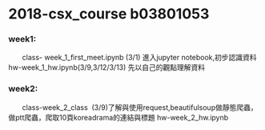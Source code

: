 # 2018-csx_course b03801053
### week1: 

        class- week_1_first_meet.ipynb (3/1) 進入jupyter notebook,初步認識資料
        hw-week_1_hw.ipynb(3/9,3/12/3/13) 先以自己的觀點理解資料
### week2:

        class-week_2_class  (3/9)了解與使用request,beautifulsoup做靜態爬蟲，做ptt爬蟲，爬取10頁koreadrama的連結與標題
        hw-week_2_hw.ipynb
